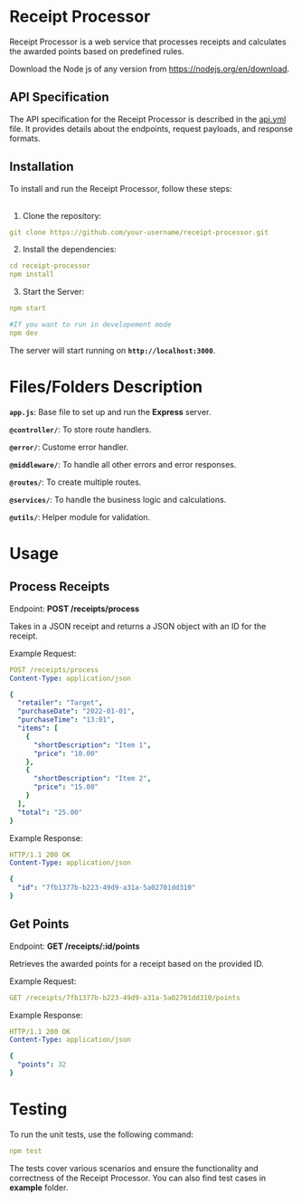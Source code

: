 # Receipt Processor

Receipt Processor is a web service that processes receipts and calculates the awarded points based on predefined rules.

Download the Node js of any version from https://nodejs.org/en/download.

## API Specification
The API specification for the Receipt Processor is described in the <a href="https://github.com/vedantpatel98/Fetch_assessment/blob/main/receipt-processor/api.yml">api.yml</a> file. It provides details about the endpoints, request payloads, and response formats.

## Installation

To install and run the Receipt Processor, follow these steps:<br><br>
1. Clone the repository:
```yaml
git clone https://github.com/your-username/receipt-processor.git
```
2. Install the dependencies:
```yaml
cd receipt-processor
npm install
```
3. Start the Server:
```yaml
npm start

#If you want to run in developement mode
npm dev 
```

The server will start running on <b>`http://localhost:3000`</b>.

# Files/Folders Description

  <b>```app.js```</b>: Base file to set up and run the <b>Express</b> server.
  
  <b>```@controller/```</b>: To store route handlers.

  <b>```@error/```</b>: Custome error handler.

  <b>```@middleware/```</b>: To handle all other errors and error responses.

  <b>```@routes/```</b>: To create multiple routes.

  <b>```@services/```</b>: To handle the business logic and calculations.

  <b>```@utils/```</b>: Helper module for validation.


# Usage
## Process Receipts
Endpoint: <b>POST /receipts/process</b>

Takes in a JSON receipt and returns a JSON object with an ID for the receipt.

Example Request:
```yaml
POST /receipts/process
Content-Type: application/json

{
  "retailer": "Target",
  "purchaseDate": "2022-01-01",
  "purchaseTime": "13:01",
  "items": [
    {
      "shortDescription": "Item 1",
      "price": "10.00"
    },
    {
      "shortDescription": "Item 2",
      "price": "15.00"
    }
  ],
  "total": "25.00"
}
```

Example Response:

```yaml
HTTP/1.1 200 OK
Content-Type: application/json

{
  "id": "7fb1377b-b223-49d9-a31a-5a02701dd310"
}
```

## Get Points

Endpoint: <b>GET /receipts/:id/points</b>

Retrieves the awarded points for a receipt based on the provided ID.

Example Request:

```yaml
GET /receipts/7fb1377b-b223-49d9-a31a-5a02701dd310/points
```
Example Response:

```yaml
HTTP/1.1 200 OK
Content-Type: application/json

{
  "points": 32
}
```

# Testing

To run the unit tests, use the following command:

```yaml
npm test
```

The tests cover various scenarios and ensure the functionality and correctness of the Receipt Processor. You can also find test cases in <b>example</b> folder.



